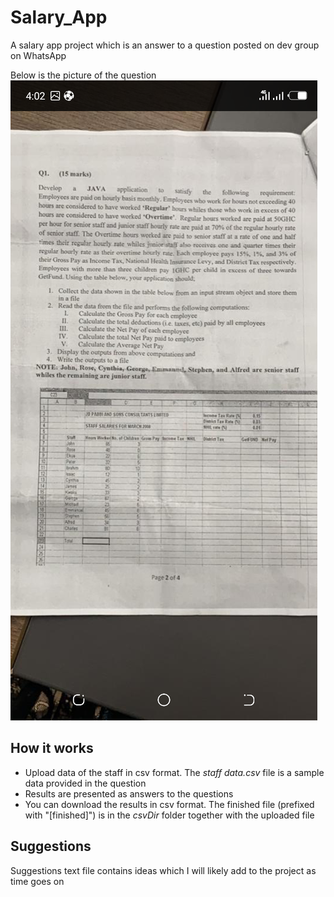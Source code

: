 # Salary_App
A salary app project which is an answer to a question posted on dev group on WhatsApp


Below is the picture of the question
![Question](Salary_App_Question.png)


## How it works
* Upload data of the staff in csv format. The _staff data.csv_ file is a sample data provided in the question 
* Results are presented as answers to the questions
* You can download the results in csv format. The finished file (prefixed with "[finished]") is in the _csvDir_ folder together with the uploaded file


## Suggestions
Suggestions text file contains ideas which I will likely add to the project as time goes on
